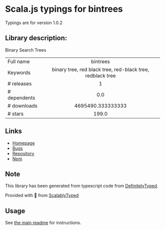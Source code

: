 
# Scala.js typings for bintrees

Typings are for version 1.0.2

## Library description:
Binary Search Trees

|                    |                 |
| ------------------ | :-------------: |
| Full name          | bintrees |
| Keywords           | binary tree, red black tree, red-black tree, redblack tree |
| # releases         | 1 |
| # dependents       | 0.0 |
| # downloads        | 4695490.333333333 |
| # stars            | 199.0 |

## Links
- [Homepage](https://github.com/vadimg/js_bintrees#readme)
- [Bugs](https://github.com/vadimg/js_bintrees/issues)
- [Repository](https://github.com/vadimg/js_bintrees)
- [Npm](https://www.npmjs.com/package/bintrees)
    


## Note
This library has been generated from typescript code from [DefinitelyTyped](https://definitelytyped.org).

Provided with :purple_heart: from [ScalablyTyped](https://github.com/oyvindberg/ScalablyTyped)

## Usage
See [the main readme](../../readme.md) for instructions.


